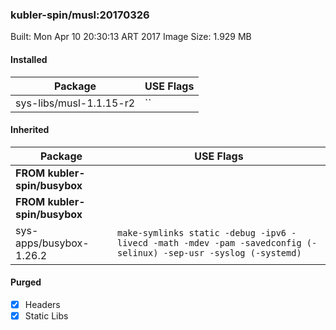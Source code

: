 ### kubler-spin/musl:20170326

Built: Mon Apr 10 20:30:13 ART 2017
Image Size: 1.929 MB

#### Installed
Package | USE Flags
--------|----------
sys-libs/musl-1.1.15-r2 | ``
#### Inherited
Package | USE Flags
--------|----------
**FROM kubler-spin/busybox** |
**FROM kubler-spin/busybox** |
sys-apps/busybox-1.26.2 | `make-symlinks static -debug -ipv6 -livecd -math -mdev -pam -savedconfig (-selinux) -sep-usr -syslog (-systemd)`
#### Purged
- [x] Headers
- [x] Static Libs
